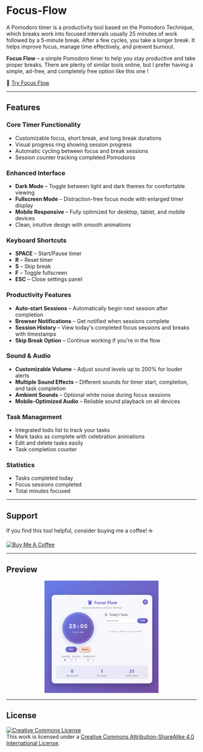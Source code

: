 # Focus-Flow
A Pomodoro timer is a productivity tool based on the Pomodoro Technique, which breaks work into focused intervals usually 25 minutes of work followed by a 5-minute break. After a few cycles, you take a longer break. It helps improve focus, manage time effectively, and prevent burnout.

**Focus Flow** – a simple Pomodoro timer to help you stay productive and take proper breaks. There are plenty of similar tools online, but I prefer having a simple, ad-free, and completely free option like this one !

🔗 [Try Focus Flow](https://meronmkifle.github.io/Focus-Flow/)

---

## Features

### **Core Timer Functionality**
- Customizable focus, short break, and long break durations
- Visual progress ring showing session progress
- Automatic cycling between focus and break sessions
- Session counter tracking completed Pomodoros

### **Enhanced Interface**
- **Dark Mode** – Toggle between light and dark themes for comfortable viewing
- **Fullscreen Mode** – Distraction-free focus mode with enlarged timer display
- **Mobile Responsive** – Fully optimized for desktop, tablet, and mobile devices
- Clean, intuitive design with smooth animations

### **Keyboard Shortcuts**
- **SPACE** – Start/Pause timer
- **R** – Reset timer
- **S** – Skip break
- **F** – Toggle fullscreen
- **ESC** – Close settings panel

### **Productivity Features**
- **Auto-start Sessions** – Automatically begin next session after completion
- **Browser Notifications** – Get notified when sessions complete
- **Session History** – View today's completed focus sessions and breaks with timestamps
- **Skip Break Option** – Continue working if you're in the flow

### **Sound & Audio**
- **Customizable Volume** – Adjust sound levels up to 200% for louder alerts
- **Multiple Sound Effects** – Different sounds for timer start, completion, and task completion
- **Ambient Sounds** – Optional white noise during focus sessions
- **Mobile-Optimized Audio** – Reliable sound playback on all devices

### **Task Management**
- Integrated todo list to track your tasks
- Mark tasks as complete with celebration animations
- Edit and delete tasks easily
- Task completion counter

### **Statistics**
- Tasks completed today
- Focus sessions completed
- Total minutes focused

---

## Support
If you find this tool helpful, consider buying me a coffee! ☕

<a href="https://buymeacoffee.com/qhl34mcne4" target="_blank"><img src="https://cdn.buymeacoffee.com/buttons/v2/default-yellow.png" alt="Buy Me A Coffee" style="height: 60px !important;width: 217px !important;" ></a>

---

## Preview
<p align="center">
  <img src="https://github.com/meronmkifle/Focus-Flow/blob/main/Focus%20Flow%20Screenshot%20.png" width="60%" />
</p>

---

## License
<a rel="license" href="http://creativecommons.org/licenses/by-sa/4.0/"><img alt="Creative Commons License" style="border-width:0" src="https://i.creativecommons.org/l/by-sa/4.0/88x31.png" /></a><br />This work is licensed under a <a rel="license" href="http://creativecommons.org/licenses/by-sa/4.0/">Creative Commons Attribution-ShareAlike 4.0 International License</a>.
